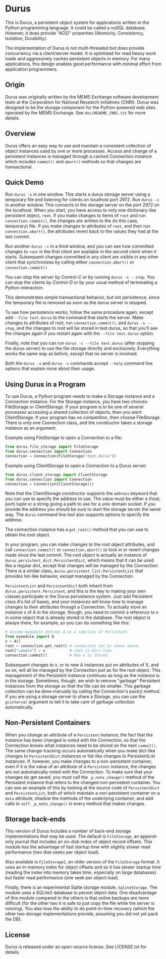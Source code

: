 Durus
=====

This is Durus, a persistent object system for applications written in
the Python programming language.  It could be called a noSQL database.
However, it does provide "ACID" properties (Atomicity, Consistency,
Isolation, Durability).

The implementation of Durus is not multi-threaded but does provide
concurrency via a client/server model.  It is optimized for read heavy
work loads and aggressively caches persistent objects in memory.
For many applications, this design enables good performance with minimal
effort from application programmers.

Origin
------

Durus was originally written by the MEMS Exchange software development
team at the Corporation for National Research Initiatives (CNRI).  Durus
was designed to be the storage component for the Python-powered web sites
operated by the MEMS Exchange.  See `doc/README_CNRI.txt` for more
details.

Overview
--------

Durus offers an easy way to use and maintain a consistent collection
of object instances used by one or more processes.  Access and change
of a persistent instances is managed through a cached Connection
instance which includes `commit()` and `abort()` methods so that changes
are transactional. 

Quick Demo
----------

Run `durus -s` in one window.  This starts a durus storage server using
a temporary file and listening for clients on localhost port 2972.  Run
`durus -c` in another window.  This connects to the storage server on
the port 2972 on the localhost.  When you start, you have access to only
one dictionary-like persistent object, `root`. If you make changes to
items of `root` and run `connection.commit()`, the changes are written
to the (in this case, temporary) file.  If you make changes to
attributes of `root`, and then run `connection.abort()`, the attributes
revert back to the values they had at the last commit.

Run another `durus -c` in a third window, and you can see how
committed changes to `root` in the first client are available in the
second client when it starts.  Subsequent changes committed in any
client are visible in any other client that synchronizes by calling
either `connection.abort()` or `connection.commit()`.

You can stop the server by *Control-C* or by running `durus -s --stop`.
You can stop the clients by *Control-D* or by your usual method of
terminating a Python interaction.

This demonstrates simple transactional behavior, but not persistence,
since the temporary file is removed as soon as the durus server is
stopped.

To see how persistence works, follow the same procedure again, except
add `--file test.durus` to the command that starts the server.  Make
changes to attributes of root, run `connection.commit()`, and
`durus -s --stop`, and the changes to root will be stored in test.durus,
so that you'll see the changes again if you restart again with the
`--file test.durus` option.

Finally, note that you can run `durus -c --file test.durus` (after
stopping the durus server) to use the file storage directly and
exclusively.  Everything works the same way as before, except that no
server is involved.

Both the `durus -s` and `durus -c` commands accept `--help` command
line options that explain more about their usage.


Using Durus in a Program
------------------------

To use Durus, a Python program needs to make a Storage instance and a
Connection instance.  For the Storage instance, you have two choices:
FileStorage or ClientStorage.  If your program is to be one of several
processes accessing a shared collection of objects, then you want
ClientStorage.  If your program has no competition, then choose
FileStorage.  There is only one Connection class, and the constructor
takes a storage instance as an argument.

Example using FileStorage to open a Connection to a file:

```py
from durus.file_storage import FileStorage
from durus.connection import Connection
connection = Connection(FileStorage("test.durus"))
```

Example using ClientStorage to open a Connection to a Durus server:

```py
from durus.client_storage import ClientStorage
from durus.connection import Connection
connection = Connection(ClientStorage())
```

Note that the ClientStorage constructor supports the `address` keyword
that you can use to specify the address to use.  The value must be either
a (host, port) tuple or a string giving a path to use for a unix domain
socket. If you provide the address you should be sure to start the
storage server the same way.  The `durus` command line tool also supports 
options to specify the address.

The connection instance has a `get_root()` method that you can use to
obtain the root object.

In your program, you can make changes to the root object attributes,
and call `connection.commit()` or `connection.abort()` to lock in or
revert changes made since the last commit.  The root object is
actually an instance of `durus.persistent_dict.PersistentDict`, which
means that it can be used like a regular dict, except that changes
will be managed by the Connection.  There is a similar class,
`durus.persistent_list.PersistentList` that provides list-like behavior,
except managed by the Connection.

`PersistentList` and `PersistentDict` both inherit from
`durus.persistent.Persistent`, and this is the key to making your own
classes participate in the Durus persistence system.  Just add
Persistent class A's list of bases, and your instances will know how
to manage changes to their attributes through a Connection.  To
actually store an instance x of A in the storage, though, you need to
commit a reference to x in some object that is already stored in the
database.  The root object is always there, for example, so you can do
something like this:

```py
# Assume mymodule defines A as a subclass of Persistent.
from mymodule import A 
x = A()
root = connection.get_root() # connection set as shown above.
root["sample"] = x           # root is dict-like
connection.commit()          # Now x is stored.
```

Subsequent changes to x, or to new A instances put on attributes of X,
and so on, will all be managed by the Connection just as for the root
object.  This management of the Persistent instance continues as long
as the instance is in the storage.  Sometimes, though, we wish to
remove "garbage" Persistent instances from the storage so that the file 
can be smaller.  This garbage collection can be done manually by calling
the Connection's pack() method.  If you are using a storage server to
share a Storage, you can use the `gcinterval` argument to tell it to
take care of garbage collection automatically.

Non-Persistent Containers
-------------------------

When you change an attribute of a `Persistent` instance, the fact that
the instance has been changed is noted with the Connection, so that
the Connection knows what instances need to be stored on the next
`commit()`.  The same change-tracking occurs automatically when you make
dict-like changes to `PersistentDict` instances or list-like changes to
PersistentList instances.  If, however, you make changes to a
non-persistent container, even if it is the value of an attribute of a
`Persistent` instance, the changes are *not* automatically noted with
the Connection.  To make sure that your changes do get saved, you must
call the `_p_note_change()` method of the Persistent instance that
refers to the changed non-persistent container.  You can see an
example of this by looking at the source code of `PersistentDict` and
`PersistentList`, both of which maintain a non-persistent container on a
`data` attribute, shadow the methods of the underlying container, and
add calls to `self._p_note_change()` in every method that makes changes.

Storage back-ends
----------------

This version of Durus includes a number of back-end storage
implementations that may be used.  The default is `FileStorage`, an
append-only journal that includes an on-disk index of object record
offsets.  This module has the advantage of fast startup time with
slightly slower read performance (two disk seeks per object load).

Also available is `FileStorage2`, an older version of the `FileStorage`
format.  It uses an in-memory index for object offsets and so it has
slower startup time (reading the index into memory takes time,
especially on large databases) but faster read performance (one seek per
object load).

Finally, there is an experimental Sqlite storage module,
`SqliteStorage`.  The module uses a SQLite3 database to persist object
data.  One disadvantage of this module compared to the others is that
online backups are more difficult (for the other two it is safe to just
copy the file while the server is running).  You also lose the ability
to do point-in-time recovery (which the other two storage
implementations provide, assuming you did not yet pack the DB).

License
-------

Durus is released under an open-source license.  See LICENSE.txt for
details.
